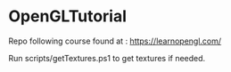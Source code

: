 # OpenGLTutorial

Repo following course found at :
https://learnopengl.com/

Run scripts/getTextures.ps1 to get textures if needed.